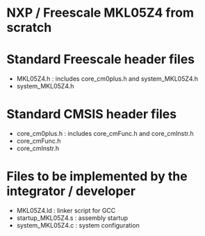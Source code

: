 # NXP / Freescale MKL05Z4 from scratch

# Standard Freescale header files
- MKL05Z4.h : includes core_cm0plus.h and system_MKL05Z4.h
- system_MKL05Z4.h


# Standard CMSIS header files
- core_cm0plus.h : includes core_cmFunc.h and core_cmInstr.h
- core_cmFunc.h
- core_cmInstr.h

# Files to be implemented by the integrator / developer
- MKL05Z4.ld : linker script for GCC
- startup_MKL05Z4.s : assembly startup
- system_MKL05Z4.c : system configuration
